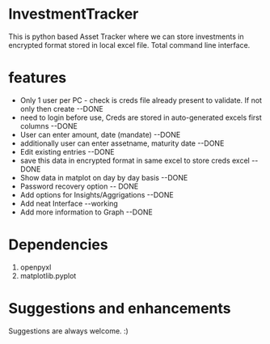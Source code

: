 # InvestmentTracker

This is python based Asset Tracker where we can store investments in encrypted format stored in local excel file. Total command line interface.

# features
- Only 1 user per PC - check is creds file already present to validate. If not only then create  --DONE
- need to login before use, Creds are stored in auto-generated excels first columns --DONE
- User can enter amount, date (mandate) --DONE
- additionally user can enter assetname, maturity date --DONE
- Edit existing entries --DONE
- save this data in encrypted format in same excel to store creds excel --DONE
- Show data in matplot on day by day basis --DONE
- Password recovery option -- DONE
- Add options for Insights/Aggrigations --DONE
- Add neat Interface --working
- Add more information to Graph --DONE

# Dependencies
1. openpyxl
2. matplotlib.pyplot

# Suggestions and enhancements
Suggestions are always welcome. :)


